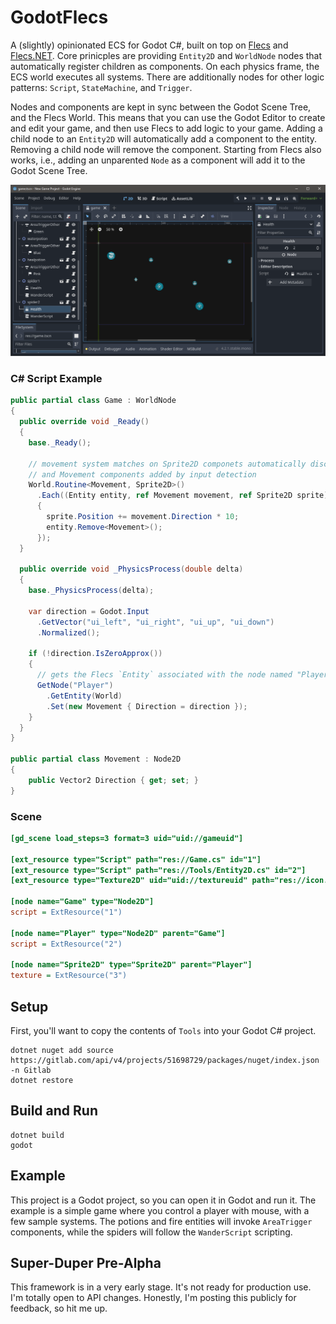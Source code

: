 # GodotFlecs
A (slightly) opinionated ECS for Godot C#, built on top on [Flecs](https://www.flecs.dev) and [Flecs.NET](https://github.com/BeanCheeseBurrito/Flecs.NET). Core prinicples are providing `Entity2D` and `WorldNode` nodes that automatically register children as components. On each physics frame, the ECS world executes all systems. There are additionally nodes for other logic patterns: `Script`, `StateMachine`, and `Trigger`.

Nodes and components are kept in sync between the Godot Scene Tree, and the Flecs World. This means that you can use the Godot Editor to create and edit your game, and then use Flecs to add logic to your game. Adding a child node to an `Entity2D` will automatically add a component to the entity. Removing a child node will remove the component. Starting from Flecs also works, i.e., adding an unparented `Node` as a component will add it to the Godot Scene Tree.

![Screenshot](Capture.PNG)

### C# Script Example
```cs
public partial class Game : WorldNode
{
  public override void _Ready()
  {
    base._Ready();

    // movement system matches on Sprite2D componets automatically discovered by Entity2D
    // and Movement components added by input detection
    World.Routine<Movement, Sprite2D>()
      .Each((Entity entity, ref Movement movement, ref Sprite2D sprite) =>
      {
        sprite.Position += movement.Direction * 10;
        entity.Remove<Movement>();
      });
  }

  public override void _PhysicsProcess(double delta)
  {
    base._PhysicsProcess(delta);

    var direction = Godot.Input
      .GetVector("ui_left", "ui_right", "ui_up", "ui_down")
      .Normalized();

    if (!direction.IsZeroApprox())
    {
      // gets the Flecs `Entity` associated with the node named "Player"
      GetNode("Player")
        .GetEntity(World)
        .Set(new Movement { Direction = direction });
    }
  }
}

public partial class Movement : Node2D
{
    public Vector2 Direction { get; set; }
}
```

### Scene
```ini
[gd_scene load_steps=3 format=3 uid="uid://gameuid"]

[ext_resource type="Script" path="res://Game.cs" id="1"]
[ext_resource type="Script" path="res://Tools/Entity2D.cs" id="2"]
[ext_resource type="Texture2D" uid="uid://textureuid" path="res://icon.svg" id="3"]

[node name="Game" type="Node2D"]
script = ExtResource("1")

[node name="Player" type="Node2D" parent="Game"]
script = ExtResource("2")

[node name="Sprite2D" type="Sprite2D" parent="Player"]
texture = ExtResource("3")
```

## Setup
First, you'll want to copy the contents of `Tools` into your Godot C# project.

```
dotnet nuget add source https://gitlab.com/api/v4/projects/51698729/packages/nuget/index.json -n Gitlab
dotnet restore
```

## Build and Run
```
dotnet build
godot
```

## Example
This project is a Godot project, so you can open it in Godot and run it. The example is a simple game where you control a player with mouse, with a few sample systems. The potions and fire entities will invoke `AreaTrigger` components, while the spiders will follow the `WanderScript` scripting.

## Super-Duper Pre-Alpha
This framework is in a very early stage. It's not ready for production use. I'm totally open to API changes. Honestly, I'm posting this publicly for feedback, so hit me up.
